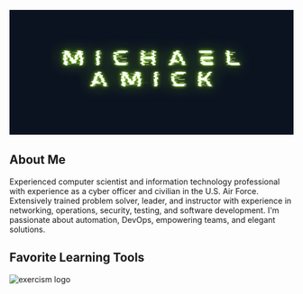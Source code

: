 <img src="./image/github_banner.png"
alt ="Banner icon of author's name, Michael Amick"
width="100%" height="222">

## About Me
Experienced computer scientist and information technology professional with experience as a cyber officer and civilian in the U.S. Air Force. Extensively trained problem solver, leader, and instructor with experience in networking, operations, security, testing, and software development. I'm passionate about automation, DevOps, empowering teams, and elegant solutions.


## Favorite Learning Tools
![exercism logo](https://image.sheilds.io/badge/-Exercism-009CAB?logo=exercism@logoColor=white&style=for-the-badge)
